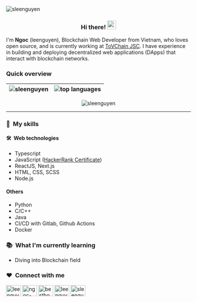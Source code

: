 <p align="left"><img src="https://komarev.com/ghpvc/?username=sleenguyen&label=Profile%20views&color=0e75b6&style=flat" alt="sleenguyen" /></p>

<h3 align="center">
  Hi there!
  <img src="https://user-images.githubusercontent.com/42378118/110234147-e3259600-7f4e-11eb-95be-0c4047144dea.gif" width="24" />
</h3>

<p align="left">
  I'm <b>Ngoc</b> (leenguyen), Blockchain Web Developer from Vietnam, who loves open source, and is currently working at <a href="https://tovchain.io/" rel="nofollow">ToVChain JSC</a>. I have experience in building and deploying decentralized web applications (DApps) that interact with blockchain networks.
</p>
<p align="left">
</p>

<!-- Start Quick overview -->

### Quick overview

| <img align="center" src="https://github-readme-stats.vercel.app/api?username=sleenguyen&show_icons=true&locale=en&hide_border=true" alt="sleenguyen" /> | <img src="https://github-readme-stats.vercel.app/api/top-langs/?username=sLeeNguyen&layout=compact&langs_count=6&hide=css,hank&hide_border=true" alt="top languages" /> |
| ------------------------------------------------------------------------------------------------------------------------------------------------------- | ----------------------------------------------------------------------------------------------------------------------------------------------------------------------- |

<div align="center">
  <img align="center" src="https://github-readme-streak-stats.herokuapp.com/?user=sleenguyen" alt="sleenguyen"/>
</div>

<!-- End Quick overview -->

---

<!-- Start My skills -->

### 📜&nbsp; My skills

#### 🛠️&nbsp; Web technologies

- Typescript
- JavaScript (<a href="https://www.hackerrank.com/certificates/a1acad21c499" target="_blank" rel="noreferrer noopener">HackerRank Certificate</a>)
- ReactJS, Next.js
- HTML, CSS, SCSS
- Node.js

#### Others

- Python
- C/C++
- Java
- CI/CD with Gitlab, Github Actions
- Docker
<!-- End My skills -->

### 📚&nbsp; What I'm currently learning

- Diving into Blockchain field

### ❤️&nbsp; Connect with me

<p align="left">
  <a href="https://twitter.com/leenguy30941044" target="_blank" rel="noreferrer noopener"
    ><img
      align="center"
      src="https://raw.githubusercontent.com/rahuldkjain/github-profile-readme-generator/master/src/images/icons/Social/twitter.svg"
      alt="leenguy30941044"
      height="30"
      width="40"
  /></a>
  <a href="https://linkedin.com/in/ngoc-nguyen-721652172" target="_blank" rel="noreferrer noopener"
    ><img
      align="center"
      src="https://raw.githubusercontent.com/rahuldkjain/github-profile-readme-generator/master/src/images/icons/Social/linked-in-alt.svg"
      alt="ngoc-nguyen-721652172"
      height="30"
      width="40"
  /></a>
  <a href="https://fb.com/bestboss000" target="_blank" rel="noreferrer noopener"
    ><img
      align="center"
      src="https://raw.githubusercontent.com/rahuldkjain/github-profile-readme-generator/master/src/images/icons/Social/facebook.svg"
      alt="bestboss000"
      height="30"
      width="40"
  /></a>
  <a href="https://www.hackerrank.com/leenguyen_vn" target="_blank" rel="noreferrer noopener"
    ><img
      align="center"
      src="https://raw.githubusercontent.com/rahuldkjain/github-profile-readme-generator/master/src/images/icons/Social/hackerrank.svg"
      alt="leenguyen_vn"
      height="30"
      width="40"
  /></a>
  <a href="https://www.leetcode.com/sleenguyen" target="_blank" rel="noreferrer noopener"
    ><img
      align="center"
      src="https://raw.githubusercontent.com/rahuldkjain/github-profile-readme-generator/master/src/images/icons/Social/leet-code.svg"
      alt="sleenguyen"
      height="30"
      width="40"
  /></a>
</p>
